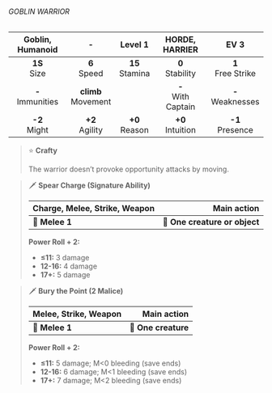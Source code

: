 ###### GOBLIN WARRIOR

|  Goblin, Humanoid   |           -           |      Level 1      |    HORDE, HARRIER     |         EV 3         |
|:-------------------:|:---------------------:|:-----------------:|:---------------------:|:--------------------:|
|   **1S**<br>Size    |    **6**<br>Speed     | **15**<br>Stamina |  **0**<br>Stability   | **1**<br>Free Strike |
| **-**<br>Immunities | **climb**<br>Movement |                   | **-**<br>With Captain | **-**<br>Weaknesses  |
|   **-2**<br>Might   |   **+2**<br>Agility   | **+0**<br>Reason  |  **+0**<br>Intuition  |  **-1**<br>Presence  |

> ⭐️ **Crafty**
> 
> The warrior doesn’t provoke opportunity attacks by moving.

> 🗡 **Spear Charge (Signature Ability)**
> 
> | **Charge, Melee, Strike, Weapon** |               **Main action** |
> |-----------------------------------|------------------------------:|
> | **📏 Melee 1**                    | **🎯 One creature or object** |
> 
> **Power Roll + 2:**
> 
> - **≤11:** 3 damage
> - **12-16:** 4 damage
> - **17+:** 5 damage

> 🗡 **Bury the Point (2 Malice)**
> 
> | **Melee, Strike, Weapon** |     **Main action** |
> |---------------------------|--------------------:|
> | **📏 Melee 1**            | **🎯 One creature** |
> 
> **Power Roll + 2:**
> 
> - **≤11:** 5 damage; M<0 bleeding (save ends)
> - **12-16:** 6 damage; M<1 bleeding (save ends)
> - **17+:** 7 damage; M<2 bleeding (save ends)
